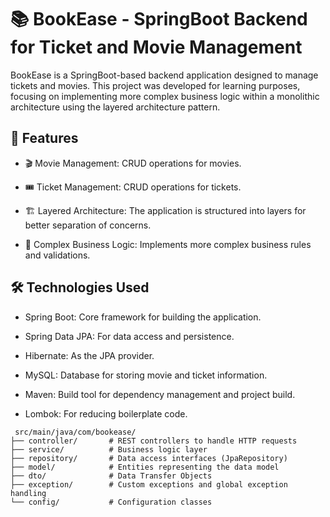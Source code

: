 # 📚 BookEase - SpringBoot Backend for Ticket and Movie Management
BookEase is a SpringBoot-based backend application designed to manage tickets and movies. This project was developed for learning purposes, focusing on implementing more complex business logic within a monolithic architecture using the layered architecture pattern.

## 🚀 Features
* 🎬 Movie Management: CRUD operations for movies.

* 🎟️ Ticket Management: CRUD operations for tickets.

* 🏗️ Layered Architecture: The application is structured into layers for better separation of concerns.

* 🧠 Complex Business Logic: Implements more complex business rules and validations.

## 🛠️ Technologies Used
* Spring Boot: Core framework for building the application.

* Spring Data JPA: For data access and persistence.

* Hibernate: As the JPA provider.

* MySQL: Database for storing movie and ticket information.

* Maven: Build tool for dependency management and project build.

* Lombok: For reducing boilerplate code.


``` 
 src/main/java/com/bookease/
├── controller/       # REST controllers to handle HTTP requests
├── service/          # Business logic layer
├── repository/       # Data access interfaces (JpaRepository)
├── model/            # Entities representing the data model
├── dto/              # Data Transfer Objects
├── exception/        # Custom exceptions and global exception handling
└── config/           # Configuration classes
```
